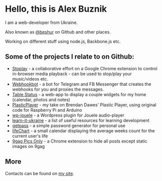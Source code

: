 # Hello, this is Alex Buznik

I am a web-developer from Ukraine.

Also known as [@beshur](https://github.com/beshur/) on Github and other places.

Working on different stuff using node.js, Backbone.js etc.

## Some of the projects I relate to on Github:
- [Stoplay](http://stoplay.github.io/) - a collaborative effort on a Google Chrome extension to control in-browser media playback - can be used to stop/play your music/videos etc.
- [Webhookbot](https://beshur.github.io/webhookbot) - a bot for Telegram and FB Messenger that creates the webhooks for you and proxies the messages. 
- [Table Status](https://github.com/beshur/TableStatusWeb) - a web-app to display a couple widgets for my home (calendar, photos and notes)
- [PlasticPlayer](https://github.com/beshur/PlasticPlayer) - my take on Brendan Dawes' Plastic Player, using original code for Raspberry Pi and Arduino 
- [wp-jouele](https://github.com/beshur/wp-jouele) - a Wordpress plugin for Jouele audio-player
- [learn-it-ukraine](https://beshur.github.io/learn-it-ukraine/) - a list of useful resources for learning development
- [getpass](https://beshur.github.io/getpass/) - a simple password generator for personal use
- [lifeChart](https://beshur.github.io/lifeChart/) - a small calendar displaying the average weeks count for the current user's life
- [9gag Pics Only](https://beshur.github.io/9gag-pics-only/) - a Chrome extension to hide all posts except static images on 9gag

## More
Contacts can be found on [my site](https://buznik.net/).
